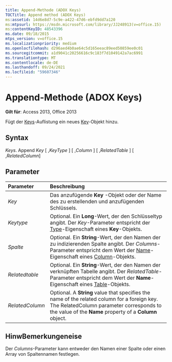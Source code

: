 ```yaml
---
title: Append-Methode (ADOX Keys)
TOCTitle: Append method (ADOX Keys)
ms:assetid: 14d6e8d7-5c9e-a422-47d6-ebfd9dd7a120
ms:mtpsurl: https://msdn.microsoft.com/library/JJ248913(v=office.15)
ms:contentKeyID: 48543396
ms.date: 09/18/2015
mtps_version: v=office.15
ms.localizationpriority: medium
ms.openlocfilehash: d296aed4b0ae64c5d165eeac89eed50859ee0c01
ms.sourcegitcommit: a1d9041c20256616c9c183f7d1049142a7ac6991
ms.translationtype: MT
ms.contentlocale: de-DE
ms.lasthandoff: 09/24/2021
ms.locfileid: "59607346"
---
```

# <a name="append-method-adox-keys"></a>Append-Methode (ADOX Keys)

**Gilt für**: Access 2013, Office 2013

Fügt der [Keys](key-object-adox.md)-Auflistung ein neues [Key](keys-collection-adox.md)-Objekt hinzu.

## <a name="syntax"></a>Syntax

*Keys*. Append *Key* \[ ,*KeyType* \] \[ ,*Column* \] \[ ,*RelatedTable* \] \[ ,*RelatedColumn*\]

## <a name="parameters"></a>Parameter

|Parameter|Beschreibung|
|:--------|:----------|
|*Key* |Das anzufügende **Key** -Objekt oder der Name des zu erstellenden und anzufügenden Schlüssels.|
|*Keytype* |Optional. Ein **Long**-Wert, der den Schlüsseltyp angibt. Der *Key*-Parameter entspricht der [Type](https://docs.microsoft.com/office/vba/access/concepts/miscellaneous/type-property-keyadox)-Eigenschaft eines **Key**-Objekts.|
|*Spalte* |Optional. Ein **String**-Wert, der den Namen der zu indizierenden Spalte angibt. Der *Columns*-Parameter entspricht dem Wert der [Name](name-property-adox.md)-Eigenschaft eines [Column](column-object-adox.md)-Objekts.|
|*Relatedtable* |Optional. Ein **String**-Wert, der den Namen der verknüpften Tabelle angibt. Der *RelatedTable*-Parameter entspricht dem Wert der **Name**-Eigenschaft eines [Table](table-object-adox.md)-Objekts.|
|*RelatedColumn* |Optional. A **String** value that specifies the name of the related column for a foreign key. The RelatedColumn parameter corresponds to the value of the **Name** property of a **Column** object.|

## <a name="remarks"></a>HinwBemerkungeneise

Der *Columns*-Parameter kann entweder den Namen einer Spalte oder einen Array von Spaltennamen festlegen.

